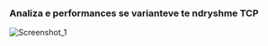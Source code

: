 ### Analiza e performances se varianteve te ndryshme TCP

![Screenshot_1](https://user-images.githubusercontent.com/80008808/156850196-1743828f-5c42-4fac-8d77-2c724c9f488c.png)
